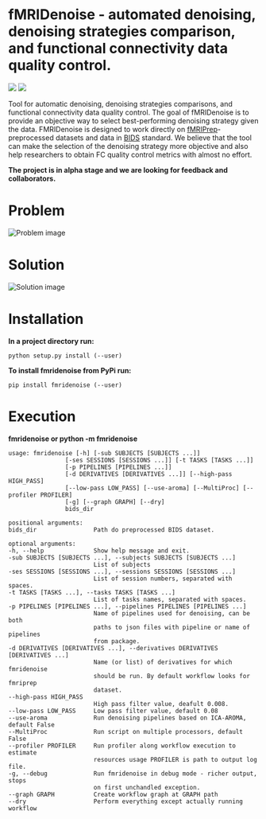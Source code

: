 # fMRIDenoise - automated denoising, denoising strategies comparison, and functional connectivity data quality control.

[<img src="https://zenodo.org/badge/181017876.svg">](https://zenodo.org/record/3243178)
[<img src="https://travis-ci.org/nbraingroup/fmridenoise.svg?branch=master">](https://travis-ci.org/nbraingroup/fmridenoise)
   
Tool for automatic denoising, denoising strategies comparisons,
and functional connectivity data quality control.
The goal of fMRIDenoise is to provide an objective way to select
best-performing denoising strategy given the data.
FMRIDenoise is designed to work directly on [fMRIPrep](https://fmriprep.readthedocs.io)-preprocessed datasets and
data in [BIDS](https://bids.neuroimaging.io/) standard.
We believe that the tool can make the selection of the denoising strategy more objective and also help researchers to obtain FC quality control metrics with almost no effort.

**The project is in alpha stage and we are looking for feedback and collaborators.**

Problem
=======

![Problem image](docs/fmridenoise_problem.png?raw=true "fmridenoise problem")

Solution
========

![Solution image](docs/fmridenoise_solution.png?raw=true "fmridenoise solution")

Installation
============

**In a project directory run:**

    python setup.py install (--user)

**To install fmridenoise from PyPi run:**
    
    pip install fmridenoise (--user)

Execution
=========

**fmridenoise or python -m fmridenoise**

    usage: fmridenoise [-h] [-sub SUBJECTS [SUBJECTS ...]]
                    [-ses SESSIONS [SESSIONS ...]] [-t TASKS [TASKS ...]]
                    [-p PIPELINES [PIPELINES ...]]
                    [-d DERIVATIVES [DERIVATIVES ...]] [--high-pass HIGH_PASS]
                    [--low-pass LOW_PASS] [--use-aroma] [--MultiProc] [--profiler PROFILER]
                    [-g] [--graph GRAPH] [--dry]
                    bids_dir

    positional arguments:
    bids_dir                Path do preprocessed BIDS dataset.

    optional arguments:
    -h, --help              Show help message and exit.
    -sub SUBJECTS [SUBJECTS ...], --subjects SUBJECTS [SUBJECTS ...]
                            List of subjects
    -ses SESSIONS [SESSIONS ...], --sessions SESSIONS [SESSIONS ...]
                            List of session numbers, separated with spaces.
    -t TASKS [TASKS ...], --tasks TASKS [TASKS ...]
                            List of tasks names, separated with spaces.
    -p PIPELINES [PIPELINES ...], --pipelines PIPELINES [PIPELINES ...]
                            Name of pipelines used for denoising, can be both
                            paths to json files with pipeline or name of pipelines
                            from package.
    -d DERIVATIVES [DERIVATIVES ...], --derivatives DERIVATIVES [DERIVATIVES ...]
                            Name (or list) of derivatives for which fmridenoise
                            should be run. By default workflow looks for fmriprep
                            dataset.
    --high-pass HIGH_PASS
                            High pass filter value, deafult 0.008.
    --low-pass LOW_PASS     Low pass filter value, default 0.08
    --use-aroma             Run denoising pipelines based on ICA-AROMA, default False
    --MultiProc             Run script on multiple processors, default False
    --profiler PROFILER     Run profiler along workflow execution to estimate
                            resources usage PROFILER is path to output log file.
    -g, --debug             Run fmridenoise in debug mode - richer output, stops
                            on first unchandled exception.
    --graph GRAPH           Create workflow graph at GRAPH path
    --dry                   Perform everything except actually running workflow
                                    

